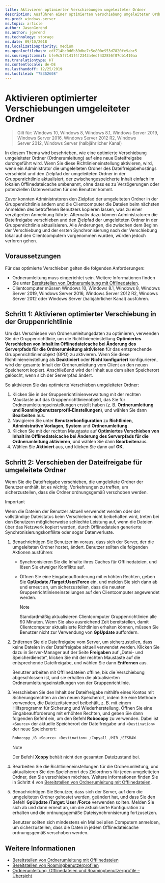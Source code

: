 ```yaml
---
title: Aktivieren optimierter Verschiebungen umgeleiteter Ordner
description: Ausführen einer optimierten Verschiebung umgeleiteter Ordner auf eine neue Dateifreigabe.
ms.prod: windows-server
ms.topic: article
author: JasonGerend
ms.author: jgerend
ms.technology: storage
ms.date: 09/10/2018
ms.localizationpriority: medium
ms.openlocfilehash: edf714bc0d6b39dbe7c5e800e953d7820fe9abc5
ms.sourcegitcommit: bfe9c5f7141f4f2343a4edf432856f07db1410aa
ms.translationtype: HT
ms.contentlocale: de-DE
ms.lasthandoff: 12/25/2019
ms.locfileid: "75352608"
---
```

# <a name="enable-optimized-moves-of-redirected-folders"></a>Aktivieren optimierter Verschiebungen umgeleiteter Ordner

>Gilt für: Windows 10, Windows 8, Windows 8.1, Windows Server 2019, Windows Server 2016, Windows Server 2012 R2, Windows Server 2012, Windows Server (halbjährlicher Kanal)

In diesem Thema wird beschrieben, wie eine optimierte Verschiebung umgeleiteter Ordner (Ordnerumleitung) auf eine neue Dateifreigabe durchgeführt wird. Wenn Sie diese Richtlinieneinstellung aktivieren, wird, wenn ein Administrator die umgeleiteten Ordner des Dateifreigabehostings verschiebt und den Zielpfad der umgeleiteten Ordner in der Gruppenrichtlinie aktualisiert, der zwischengespeicherte Inhalt einfach im lokalen Offlinedateicache umbenannt, ohne dass es zu Verzögerungen oder potenziellen Datenverlusten für den Benutzer kommt.

Zuvor konnten Administratoren den Zielpfad der umgeleiteten Ordner in der Gruppenrichtlinie ändern und die Clientcomputer die Dateien beim nächsten Anmelden des betroffenen Benutzers kopieren lassen, was zu einer verzögerten Anmeldung führte. Alternativ dazu können Administratoren die Dateifreigabe verschieben und den Zielpfad der umgeleiteten Ordner in der Gruppenrichtlinie aktualisieren. Alle Änderungen, die zwischen dem Beginn der Verschiebung und der ersten Synchronisierung nach der Verschiebung lokal auf den Clientcomputern vorgenommen wurden, würden jedoch verloren gehen.

## <a name="prerequisites"></a>Voraussetzungen

Für das optimierte Verschieben gelten die folgenden Anforderungen:

- Ordnerumleitung muss eingerichtet sein. Weitere Informationen finden Sie unter [Bereitstellen von Ordnerumleitung mit Offlinedateien](deploy-folder-redirection.md).
- Clientcomputer müssen Windows 10, Windows 8.1, Windows 8, Windows Server 2019, Windows Server 2016, Windows Server 2012 R2, Windows Server 2012 oder Windows Server (halbjährlicher Kanal) ausführen.

## <a name="step-1-enable-optimized-move-in-group-policy"></a>Schritt 1: Aktivieren optimierter Verschiebung in der Gruppenrichtlinie

Um das Verschieben von Ordnerumleitungsdaten zu optimieren, verwenden Sie die Gruppenrichtlinie, um die Richtlinieneinstellung **Optimiertes Verschieben von Inhalt im Offlinedateicache bei Änderung des Serverpfads für die Ordnerumleitung aktivieren** für das entsprechende Gruppenrichtlinienobjekt (GPO) zu aktivieren. Wenn Sie diese Richtlinieneinstellung als **Deaktiviert** oder **Nicht konfiguriert** konfigurieren, wird der gesamte Inhalt der Ordnerumleitung vom Client an den neuen Speicherort kopiert. Anschließend wird der Inhalt aus dem alten Speicherort gelöscht, wenn sich der Serverpfad ändert.

So aktivieren Sie das optimierte Verschieben umgeleiteter Ordner:

1. Klicken Sie in der Gruppenrichtlinienverwaltung mit der rechten Maustaste auf das Gruppenrichtlinienobjekt, das Sie für Ordnerumleitungseinstellungen erstellt haben (z. B. **Ordnerumleitung und Roamingbenutzerprofil-Einstellungen**), und wählen Sie dann **Bearbeiten** aus.
2. Navigieren Sie unter **Benutzerkonfiguration** zu **Richtlinien**, **Administrative Vorlagen**, **System** und **Ordnerumleitung**.
3. Klicken Sie mit der rechten Maustaste auf **Optimiertes Verschieben von Inhalt im Offlinedateicache bei Änderung des Serverpfads für die Ordnerumleitung aktivieren**, und wählen Sie dann **Bearbeiten**aus.
4. Wählen Sie **Aktiviert** aus, und klicken Sie dann auf **OK**.

## <a name="step-2-relocate-the-file-share-for-redirected-folders"></a>Schritt 2: Verschieben der Dateifreigabe für umgeleitete Ordner

Wenn Sie die Dateifreigabe verschieben, die umgeleitete Ordner der Benutzer enthält, ist es wichtig, Vorkehrungen zu treffen, um sicherzustellen, dass die Ordner ordnungsgemäß verschoben werden.

>[!IMPORTANT]
>Wenn die Dateien der Benutzer aktuell verwendet werden oder der vollständige Dateistatus beim Verschieben nicht beibehalten wird, treten bei den Benutzern möglicherweise schlechte Leistung auf, wenn die Dateien über das Netzwerk kopiert werden, durch Offlinedateien generierte Synchronisierungskonflikte oder sogar Datenverluste.

1. Benachrichtigen Sie Benutzer im voraus, dass sich der Server, der die umgeleiteten Ordner hostet, ändert. Benutzer sollten die folgenden Aktionen ausführen:

      - Synchronisieren Sie die Inhalte ihres Caches für Offlinedateien, und lösen Sie etwaiger Konflikte auf.
      - Öffnen Sie eine Eingabeaufforderung mit erhöhten Rechten, geben Sie **GpUpdate /Target:User/Force** ein, und melden Sie sich dann ab und erneut an, um sicherzustellen, dass die neusten Gruppenrichtlinieneinstellungen auf den Clientcomputer angewendet werden.

        >[!NOTE]
        >Standardmäßig aktualisieren Clientcomputer Gruppenrichtlinien alle 90 Minuten. Wenn Sie also ausreichend Zeit bereitstellen, damit Clientcomputer aktualisierte Richtlinien erhalten können, müssen Sie Benutzer nicht zur Verwendung von **GpUpdate** auffordern.
2. Entfernen Sie die Dateifreigabe vom Server, um sicherzustellen, dass keine Dateien in der Dateifreigabe aktuell verwendet werden. Klicken Sie dazu in Server-Manager auf der Seite **Freigaben** auf „Datei- und Speicherdienste“, klicken Sie mit der rechten Maustaste auf die entsprechende Dateifreigabe, und wählen Sie dann **Entfernen** aus.

    Benutzer arbeiten mit Offlinedateien offline, bis die Verschiebung abgeschlossen ist, und sie erhalten die aktualisierten Ordnerumleitungseinstellungen von der Gruppenrichtlinie.

3. Verschieben Sie den Inhalt der Dateifreigabe mithilfe eines Kontos mit Sicherungsrechten an den neuen Speicherort, indem Sie eine Methode verwenden, die Dateizeitstempel beibehält, z. B. mit einem Hilfsprogramm für Sicherung und Wiederherstellung. Öffnen Sie eine Eingabeaufforderung mit erhöhten Rechten, und geben Sie dann folgenden Befehl ein, um den Befehl **Robocopy** zu verwenden. Dabei ist ```<Source>``` der aktuelle Speicherort der Dateifreigabe und ```<Destination>``` der neue Speicherort:

    ```PowerShell
    Robocopy /B <Source> <Destination> /Copyall /MIR /EFSRAW
    ```

    >[!NOTE]
    >Der Befehl **Xcopy** behält nicht den gesamten Dateizustand bei.
4. Bearbeiten Sie die Richtlinieneinstellungen für die Ordnerumleitung, und aktualisieren Sie den Speicherort des Zielordners für jeden umgeleiteten Ordner, den Sie verschieben möchten. Weitere Informationen finden Sie in Schritt 4 von [Bereitstellen von Ordnerumleitung mit Offlinedateien](deploy-folder-redirection.md).
5. Benachrichtigen Sie Benutzer, dass sich der Server, auf dem die umgeleiteten Ordner gehostet werden, geändert hat, und dass Sie den Befehl **GpUpdate /Target: User /Force** verwenden sollten. Melden Sie sich ab und dann erneut an, um die aktualisierte Konfiguration zu erhalten und die ordnungsgemäße Dateisynchronisierung fortzusetzen.

    Benutzer sollten sich mindestens ein Mal bei allen Computern anmelden, um sicherzustellen, dass die Daten in jedem Offlinedateicache ordnungsgemäß verschoben werden.

## <a name="more-information"></a>Weitere Informationen

* [Bereitstellen von Ordnerumleitung mit Offlinedateien](deploy-folder-redirection.md)
* [Bereitstellen von Roamingbenutzerprofilen](deploy-roaming-user-profiles.md)
* [Ordnerumleitung, Offlinedateien und Roamingbenutzerprofile – Übersicht](folder-redirection-rup-overview.md)